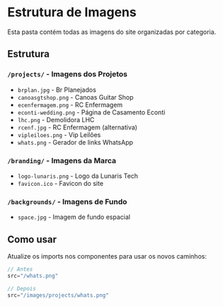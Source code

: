 # Estrutura de Imagens

Esta pasta contém todas as imagens do site organizadas por categoria.

## Estrutura

### `/projects/` - Imagens dos Projetos
- `brplan.jpg` - Br Planejados
- `canoasgtshop.png` - Canoas Guitar Shop
- `ecenfermagem.png` - RC Enfermagem
- `econti-wedding.png` - Página de Casamento Econti
- `lhc.png` - Demolidora LHC
- `rcenf.jpg` - RC Enfermagem (alternativa)
- `vipleiloes.png` - Vip Leilões
- `whats.png` - Gerador de links WhatsApp

### `/branding/` - Imagens da Marca
- `logo-lunaris.png` - Logo da Lunaris Tech
- `favicon.ico` - Favicon do site

### `/backgrounds/` - Imagens de Fundo
- `space.jpg` - Imagem de fundo espacial

## Como usar

Atualize os imports nos componentes para usar os novos caminhos:

```typescript
// Antes
src="/whats.png"

// Depois
src="/images/projects/whats.png"
```
